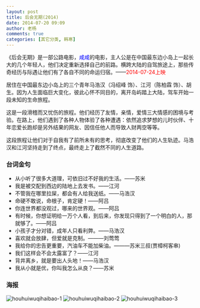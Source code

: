 ```yaml
---
layout: post
title: 后会无期(2014)
date: 2014-07-20 09:09
author: 老杨
comments: true
categories: [其它分类, 韩寒]
---
```

《后会无期》是一部公路电影，<span style="color: #0000ff;">咸咸</span>的电影，主人公是在中国最东边小岛上一起长大的几个年轻人，他们决定重新选择自己的前路。横跨大陆的自驾旅途上，那些传奇经历与际遇让他们有了各自不同的命运归宿。——<span style="color: #ff0000;">2014-07-24上映</span>
<!--more-->
居住在中国最东边小岛上的三个青年马浩汉（冯绍峰 饰）、江河（陈柏霖 饰）、胡生。因为人生面临巨大变化，彼此心怀不同目的，离开岛屿踏上大陆，驾车开始一段未知的生命旅程。 　　

这是一段滑稽而又忧伤的旅程。他们经历了友情，亲情，爱情三大情感的困境与考验。在路上，他们遇到了各种人物体验了各种遭遇：依然追求梦想的儿时伙伴、十年恋爱长跑却是另外结果的网友、因信任他人而导致人财两空等等。 　　

这段旅程让他们对于自我有了前所未有的思考，彻底改变了他们的人生轨迹。马浩汉和江河坚持走到了终点，最终走上了截然不同的人生道路。

<h3>台词金句</h3>
<ul>
	<li>从小听了很多大道理，可依旧过不好我的生活。——苏米</li>
	<li>我是被交配到西边的陆地上去发书。——江河</li>
	<li>不管我在哪里拉屎，都会有人给我送纸。——马浩汉</li>
	<li>命硬不敢说，命根子，肯定硬！——阿吕</li>
	<li>你连世界都没观过，哪来的世界观。——阿吕</li>
	<li>有时候，你想证明给一万个人看，到后来，你发现只得到了一个明白的人，那就够了。——阿吕</li>
	<li>小孩子才分对错，成年人只看利弊。——马浩汉</li>
	<li>喜欢就会放肆，但爱就是克制。———刘莺莺</li>
	<li>我给你的忠告更重要，汽油车不能加柴油。———苏米三叔(贾樟柯客串)</li>
	<li>我们这样会不会太露富了？——江河</li>
	<li>背井离乡，就是要出人头地！——马浩汉</li>
	<li>我从小就是优，你叫我怎么从良？——苏米</li>
</ul>

<h3>海报</h3>
<img src="//cyhour.com/wp-content/uploads/2014/07/houhuiwuqihaibao-1.jpg" alt="houhuiwuqihaibao-1" />

<img src="//cyhour.com/wp-content/uploads/2014/07/houhuiwuqihaibao-2.jpg" alt="houhuiwuqihaibao-2" />

<img src="//cyhour.com/wp-content/uploads/2014/07/houhuiwuqihaibao-3.jpg" alt="houhuiwuqihaibao-3" />
